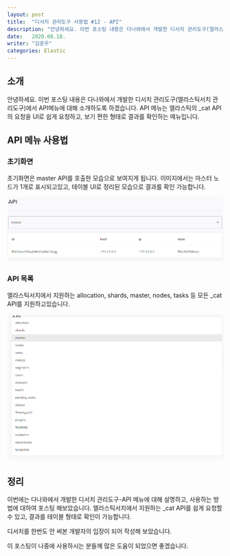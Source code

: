 ```yaml
---
layout: post
title:  "디서치 관리도구 사용법 #12 - API"
description: "안녕하세요. 이번 포스팅 내용은 다나와에서 개발한 디서치 관리도구(엘라스틱서치 관리도구)에서 API메뉴에 대해 소개하도록 하겠습니다. API 메뉴는 엘라스틱의 _cat API의 요청을 UI로 쉽게 요청하고, 보기 편한 형태로 결과를 확인하는 메뉴입니다.  " 
date:   2020.08.18.
writer: "김준우"  
categories: Elastic 
---
```

## 소개

안녕하세요. 이번 포스팅 내용은 다나와에서 개발한 디서치 관리도구(엘라스틱서치 관리도구)에서 API메뉴에 대해 소개하도록 하겠습니다. API 메뉴는 엘라스틱의 _cat API의 요청을 UI로 쉽게 요청하고, 보기 편한 형태로 결과를 확인하는 메뉴입니다.  

## API 메뉴 사용법

### 초기화면

초기화면은 master API를 호출한 모습으로 보여지게 됩니다. 이미지에서는 마스터 노드가 1개로 표시되고있고, 테이블 UI로 정리된 모습으로 결과를 확인 가능합니다.

![/images/2020-08-18-DSearch-Management-Tool-API/Untitled.png](/images/2020-08-18-DSearch-Management-Tool-API/Untitled.png)

### API  목록

엘라스틱서치에서 지원하는 allocation, shards, master, nodes, tasks 등 모든 _cat API를 지원하고있습니다.

![/images/2020-08-18-DSearch-Management-Tool-API/Untitled%201.png](/images/2020-08-18-DSearch-Management-Tool-API/Untitled%201.png)

## 정리

이번에는 다나와에서 개발한 디서치 관리도구-API 메뉴에 대해 설명하고, 사용하는 방법에 대하여 포스팅 해보았습니다. 엘라스틱서치에서 지원하는 _cat API를 쉽게 요청할 수 있고, 결과를 테이블 형태로 확인이 가능합니다.

디서치를 한번도 안 써본 개발자의 입장이 되어 작성해 보았습니다.

이 포스팅이 나중에 사용하시는 분들께 많은 도움이 되었으면 좋겠습니다.